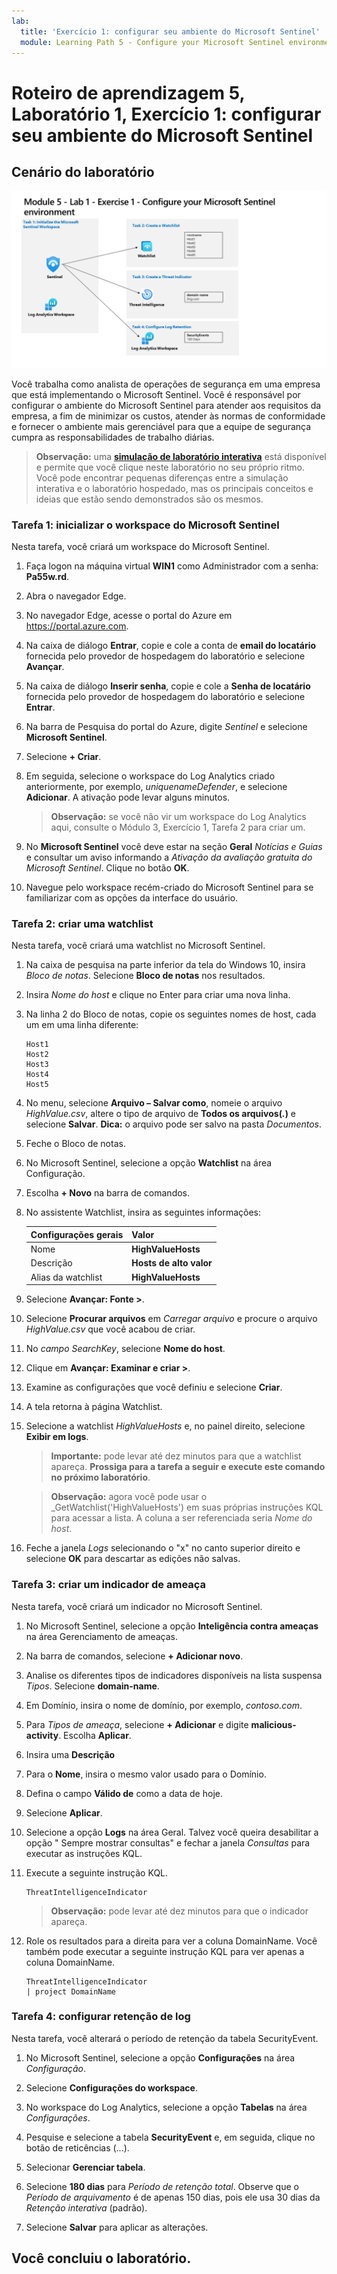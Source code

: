 ```yaml
---
lab:
  title: 'Exercício 1: configurar seu ambiente do Microsoft Sentinel'
  module: Learning Path 5 - Configure your Microsoft Sentinel environment
---
```


# Roteiro de aprendizagem 5, Laboratório 1, Exercício 1: configurar seu ambiente do Microsoft Sentinel

## Cenário do laboratório

![Visão geral do laboratório.](../Media/SC-200-Lab_Diagrams_Mod5_L1_Ex1.png)

Você trabalha como analista de operações de segurança em uma empresa que está implementando o Microsoft Sentinel. Você é responsável por configurar o ambiente do Microsoft Sentinel para atender aos requisitos da empresa, a fim de minimizar os custos, atender às normas de conformidade e fornecer o ambiente mais gerenciável para que a equipe de segurança cumpra as responsabilidades de trabalho diárias.

>**Observação:** uma **[simulação de laboratório interativa](https://mslabs.cloudguides.com/guides/SC-200%20Lab%20Simulation%20-%20Configure%20your%20Microsoft%20Sentinel%20environment)** está disponível e permite que você clique neste laboratório no seu próprio ritmo. Você pode encontrar pequenas diferenças entre a simulação interativa e o laboratório hospedado, mas os principais conceitos e ideias que estão sendo demonstrados são os mesmos. 


### Tarefa 1: inicializar o workspace do Microsoft Sentinel

Nesta tarefa, você criará um workspace do Microsoft Sentinel.

1. Faça logon na máquina virtual **WIN1** como Administrador com a senha: **Pa55w.rd**.  

1. Abra o navegador Edge.

1. No navegador Edge, acesse o portal do Azure em https://portal.azure.com.

1. Na caixa de diálogo **Entrar**, copie e cole a conta de **email do locatário** fornecida pelo provedor de hospedagem do laboratório e selecione **Avançar**.

1. Na caixa de diálogo **Inserir senha**, copie e cole a **Senha de locatário** fornecida pelo provedor de hospedagem do laboratório e selecione **Entrar**.

1. Na barra de Pesquisa do portal do Azure, digite *Sentinel* e selecione **Microsoft Sentinel**.

1. Selecione **+ Criar**.

1. Em seguida, selecione o workspace do Log Analytics criado anteriormente, por exemplo, *uniquenameDefender*, e selecione **Adicionar**. A ativação pode levar alguns minutos.

    >**Observação:** se você não vir um workspace do Log Analytics aqui, consulte o Módulo 3, Exercício 1, Tarefa 2 para criar um.

1. No **Microsoft Sentinel** você deve estar na seção **Geral** *Notícias e Guias* e consultar um aviso informando a *Ativação da avaliação gratuita do Microsoft Sentinel*. Clique no botão **OK**.

1. Navegue pelo workspace recém-criado do Microsoft Sentinel para se familiarizar com as opções da interface do usuário.

### Tarefa 2: criar uma watchlist

Nesta tarefa, você criará uma watchlist no Microsoft Sentinel.

1. Na caixa de pesquisa na parte inferior da tela do Windows 10, insira *Bloco de notas*. Selecione **Bloco de notas** nos resultados.

1. Insira *Nome do host* e clique no Enter para criar uma nova linha.

1. Na linha 2 do Bloco de notas, copie os seguintes nomes de host, cada um em uma linha diferente:

    ```Notepad
    Host1
    Host2
    Host3
    Host4
    Host5
    ```

1. No menu, selecione **Arquivo – Salvar como**, nomeie o arquivo *HighValue.csv*, altere o tipo de arquivo de **Todos os arquivos(*.*)** e selecione **Salvar**. **Dica:** o arquivo pode ser salvo na pasta *Documentos*.

1. Feche o Bloco de notas.

1. No Microsoft Sentinel, selecione a opção **Watchlist** na área Configuração.

1. Escolha **+ Novo** na barra de comandos.

1. No assistente Watchlist, insira as seguintes informações:

    |Configurações gerais|Valor|
    |---|---|
    |Nome|**HighValueHosts**|
    |Descrição|**Hosts de alto valor**|
    |Alias da watchlist|**HighValueHosts**|

1. Selecione **Avançar: Fonte >**.

1. Selecione **Procurar arquivos** em *Carregar arquivo* e procure o arquivo *HighValue.csv* que você acabou de criar.

1. No *campo SearchKey*, selecione **Nome do host**.

1. Clique em **Avançar: Examinar e criar >**.

1. Examine as configurações que você definiu e selecione **Criar**.

1. A tela retorna à página Watchlist.

1. Selecione a watchlist *HighValueHosts* e, no painel direito, selecione **Exibir em logs**.

    >**Importante:** pode levar até dez minutos para que a watchlist apareça. **Prossiga para a tarefa a seguir e execute este comando no próximo laboratório**.
    
    >**Observação:** agora você pode usar o _GetWatchlist('HighValueHosts') em suas próprias instruções KQL para acessar a lista. A coluna a ser referenciada seria *Nome do host*.

1. Feche a janela *Logs* selecionando o "x" no canto superior direito e selecione **OK** para descartar as edições não salvas.


### Tarefa 3: criar um indicador de ameaça

Nesta tarefa, você criará um indicador no Microsoft Sentinel.

1. No Microsoft Sentinel, selecione a opção **Inteligência contra ameaças** na área Gerenciamento de ameaças.

1. Na barra de comandos, selecione **+ Adicionar novo**.

1. Analise os diferentes tipos de indicadores disponíveis na lista suspensa *Tipos*. Selecione **domain-name**. 

1. Em Domínio, insira o nome de domínio, por exemplo, *contoso.com*.

1. Para *Tipos de ameaça*, selecione **+ Adicionar** e digite **malicious-activity**. Escolha **Aplicar**.

1. Insira uma **Descrição**

1. Para o **Nome**, insira o mesmo valor usado para o Domínio.

1. Defina o campo **Válido de** como a data de hoje.

1. Selecione **Aplicar**.

1. Selecione a opção **Logs** na área Geral. Talvez você queira desabilitar a opção " Sempre mostrar consultas" e fechar a janela *Consultas* para executar as instruções KQL.

1. Execute a seguinte instrução KQL.

    ```KQL
    ThreatIntelligenceIndicator
    ```

    >**Observação:** pode levar até dez minutos para que o indicador apareça.

1. Role os resultados para a direita para ver a coluna DomainName. Você também pode executar a seguinte instrução KQL para ver apenas a coluna DomainName. 

    ```KQL
    ThreatIntelligenceIndicator 
    | project DomainName
    ```


### Tarefa 4: configurar retenção de log

Nesta tarefa, você alterará o período de retenção da tabela SecurityEvent.

1. No Microsoft Sentinel, selecione a opção **Configurações** na área *Configuração*.

1. Selecione **Configurações do workspace**.

1. No workspace do Log Analytics, selecione a opção **Tabelas** na área *Configurações*.

1. Pesquise e selecione a tabela **SecurityEvent** e, em seguida, clique no botão de reticências (...).

1. Selecionar **Gerenciar tabela**.

1. Selecione **180 dias** para *Período de retenção total*. Observe que o *Período de arquivamento* é de apenas 150 dias, pois ele usa 30 dias da *Retenção interativa* (padrão).

1. Selecione **Salvar** para aplicar as alterações.


## Você concluiu o laboratório.
